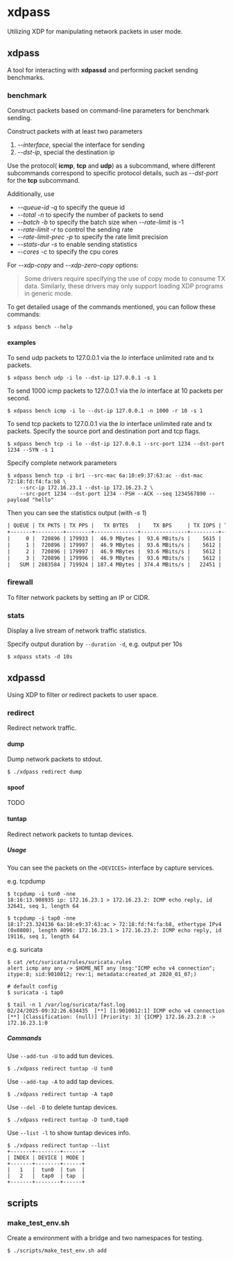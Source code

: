 # xdpass

Utilizing XDP for manipulating network packets in user mode.

## xdpass

A tool for interacting with **xdpassd** and performing packet sending benchmarks.

### benchmark

Construct packets based on command-line parameters for benchmark sending.

Construct packets with at least two parameters
1. *--interface*, special the interface for sending
2. *--dst-ip*, special the destination ip

Use the protocol( **icmp**, **tcp** and **udp**) as a subcommand, where different
subcommands correspond to specific protocol details, such as *--dst-port* for the **tcp** subcommand.

Additionally, use
- *--queue-id -q* to specify the queue id
- *--total -n* to specify the number of packets to send
- *--batch -b* to specify the batch size when *--rate-limit* is -1
- *--rate-limit -r* to control the sending rate
- *--rate-limit-prec -p* to specify the rate limit precision
- *--stats-dur -s* to enable sending statistics
- *--cores -c* to specify the cpu cores

For *--xdp-copy* and *--xdp-zero-copy* options:
> Some drivers require specifying the use of copy mode to consume TX data.
> Similarly, these drivers may only support loading XDP programs in generic mode.

To get detailed usage of the commands mentioned, you can follow these commands:
```shell
$ xdpass bench --help
```

#### examples

To send udp packets to 127.0.0.1 via the *lo* interface unlimited rate and tx packets.
```shell
$ xdpass bench udp -i lo --dst-ip 127.0.0.1 -s 1
```

To send 1000 icmp packets to 127.0.0.1 via the *lo* interface at 10 packets per second.
```shell
$ xdpass bench icmp -i lo --dst-ip 127.0.0.1 -n 1000 -r 10 -s 1
```

To send tcp packets to 127.0.0.1 via the *lo* interface unlimited rate and tx packets.
Specify the source port and destination port and tcp flags.
```shell
$ xdpass bench tcp -i lo --dst-ip 127.0.0.1 --src-port 1234 --dst-port 1234 --SYN -s 1
```

Specify complete network parameters
```shell
$ xdpass bench tcp -i br1 --src-mac 6a:10:e9:37:63:ac --dst-mac 72:18:fd:f4:fa:b8 \
    --src-ip 172.16.23.1 --dst-ip 172.16.23.2 \
    --src-port 1234 --dst-port 1234 --PSH --ACK --seq 1234567890 --payload "hello"
```

Then you can see the statistics output (with *-s 1*)
```txt
| QUEUE | TX PKTS | TX PPS |   TX BYTES   |    TX BPS     | TX IOPS | TX ERR IOPS |
+-------+---------+--------+--------------+---------------+---------+-------------+
|     0 |  720896 | 179933 |  46.9 MBytes |  93.6 MBits/s |    5615 |           0 |
|     1 |  720896 | 179997 |  46.9 MBytes |  93.6 MBits/s |    5612 |           0 |
|     2 |  720896 | 179997 |  46.9 MBytes |  93.6 MBits/s |    5612 |           0 |
|     3 |  720896 | 179996 |  46.9 MBytes |  93.6 MBits/s |    5612 |           0 |
|   SUM | 2883584 | 719924 | 187.4 MBytes | 374.4 MBits/s |   22451 |           0 |
```

### firewall

To filter network packets by setting an IP or CIDR.

### stats

Display a live stream of network traffic statistics.

Specify output duration by `--duration -d`, e.g. output per 10s
```shell
$ xdpass stats -d 10s
```

## xdpassd

Using XDP to filter or redirect packets to user space.


### redirect

Redirect network traffic. 

#### dump

Dump network packets to stdout.

```shell
$ ./xdpass redirect dump
```

#### spoof
TODO

#### tuntap

Redirect network packets to tuntap devices.

##### Usage

You can see the packets on the `<DEVICES>` interface by capture services.

e.g. tcpdump
```shell
$ tcpdump -i tun0 -nne
18:16:13.908935 ip: 172.16.23.1 > 172.16.23.2: ICMP echo reply, id 32641, seq 1, length 64

$ tcpdump -i tap0 -nne
18:17:23.324136 6a:10:e9:37:63:ac > 72:18:fd:f4:fa:b8, ethertype IPv4 (0x0800), length 4096: 172.16.23.1 > 172.16.23.2: ICMP echo reply, id 19116, seq 1, length 64
```

e.g. suricata
```shell
$ cat /etc/suricata/rules/suricata.rules
alert icmp any any -> $HOME_NET any (msg:"ICMP echo v4 connection"; itype:8; sid:9010012; rev:1; metadata:created_at 2020_01_07;)

# default config
$ suricata -i tap0

$ tail -n 1 /var/log/suricata/fast.log
02/24/2025-09:32:26.634435  [**] [1:9010012:1] ICMP echo v4 connection [**] [Classification: (null)] [Priority: 3] {ICMP} 172.16.23.2:8 -> 172.16.23.1:0
```

##### Commands

Use `--add-tun -U` to add tun devices.
```shell
$ ./xdpass redirect tuntap -U tun0
```

Use `--add-tap -A` to add tap devices.
```shell
$ ./xdpass redirect tuntap -A tap0
```

Use `--del -D` to delete tuntap devices.
```shell
$ ./xdpass redirect tuntap -D tun0,tap0
```

Use `--list -l` to show tuntap devices info.
```shell
$ ./xdpass redirect tuntap --list
+-------+--------+------+
| INDEX | DEVICE | MODE |
+-------+--------+------+
|   1   |  tun0  | tun  |
|   2   |  tap0  | tap  |
+-------+--------+------+
```

## scripts

### make_test_env.sh

Create a environment with a bridge and two namespaces for testing.

```shell
$ ./scripts/make_test_env.sh add
```
